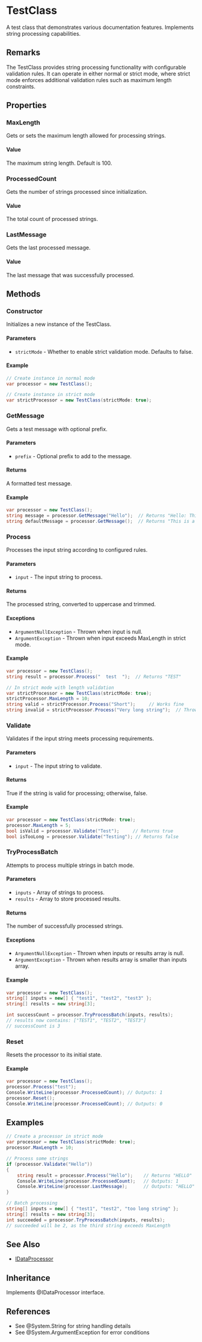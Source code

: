 # TestClass

A test class that demonstrates various documentation features. Implements string processing capabilities.

## Remarks
The TestClass provides string processing functionality with configurable validation rules. It can operate in either normal or strict mode, where strict mode enforces additional validation rules such as maximum length constraints.

## Properties

### MaxLength
Gets or sets the maximum length allowed for processing strings.

#### Value
The maximum string length. Default is 100.

### ProcessedCount
Gets the number of strings processed since initialization.

#### Value
The total count of processed strings.

### LastMessage
Gets the last processed message.

#### Value
The last message that was successfully processed.

## Methods

### Constructor
Initializes a new instance of the TestClass.

#### Parameters
- `strictMode` - Whether to enable strict validation mode. Defaults to false.

#### Example
```csharp
// Create instance in normal mode
var processor = new TestClass();

// Create instance in strict mode
var strictProcessor = new TestClass(strictMode: true);
```

### GetMessage
Gets a test message with optional prefix.

#### Parameters
- `prefix` - Optional prefix to add to the message.

#### Returns
A formatted test message.

#### Example
```csharp
var processor = new TestClass();
string message = processor.GetMessage("Hello");  // Returns "Hello: This is a test class"
string defaultMessage = processor.GetMessage();  // Returns "This is a test class"
```

### Process
Processes the input string according to configured rules.

#### Parameters
- `input` - The input string to process.

#### Returns
The processed string, converted to uppercase and trimmed.

#### Exceptions
- `ArgumentNullException` - Thrown when input is null.
- `ArgumentException` - Thrown when input exceeds MaxLength in strict mode.

#### Example
```csharp
var processor = new TestClass();
string result = processor.Process("  test  ");  // Returns "TEST"

// In strict mode with length validation
var strictProcessor = new TestClass(strictMode: true);
strictProcessor.MaxLength = 10;
string valid = strictProcessor.Process("Short");     // Works fine
string invalid = strictProcessor.Process("Very long string");  // Throws ArgumentException
```

### Validate
Validates if the input string meets processing requirements.

#### Parameters
- `input` - The input string to validate.

#### Returns
True if the string is valid for processing; otherwise, false.

#### Example
```csharp
var processor = new TestClass(strictMode: true);
processor.MaxLength = 5;
bool isValid = processor.Validate("Test");     // Returns true
bool isTooLong = processor.Validate("Testing"); // Returns false
```

### TryProcessBatch
Attempts to process multiple strings in batch mode.

#### Parameters
- `inputs` - Array of strings to process.
- `results` - Array to store processed results.

#### Returns
The number of successfully processed strings.

#### Exceptions
- `ArgumentNullException` - Thrown when inputs or results array is null.
- `ArgumentException` - Thrown when results array is smaller than inputs array.

#### Example
```csharp
var processor = new TestClass();
string[] inputs = new[] { "test1", "test2", "test3" };
string[] results = new string[3];

int successCount = processor.TryProcessBatch(inputs, results);
// results now contains: ["TEST1", "TEST2", "TEST3"]
// successCount is 3
```

### Reset
Resets the processor to its initial state.

#### Example
```csharp
var processor = new TestClass();
processor.Process("test");
Console.WriteLine(processor.ProcessedCount); // Outputs: 1
processor.Reset();
Console.WriteLine(processor.ProcessedCount); // Outputs: 0
```

## Examples
```csharp
// Create a processor in strict mode
var processor = new TestClass(strictMode: true);
processor.MaxLength = 10;

// Process some strings
if (processor.Validate("Hello"))
{
    string result = processor.Process("Hello");    // Returns "HELLO"
    Console.WriteLine(processor.ProcessedCount);   // Outputs: 1
    Console.WriteLine(processor.LastMessage);      // Outputs: "HELLO"
}

// Batch processing
string[] inputs = new[] { "test1", "test2", "too long string" };
string[] results = new string[3];
int succeeded = processor.TryProcessBatch(inputs, results);
// succeeded will be 2, as the third string exceeds MaxLength
```

## See Also
- [IDataProcessor<T>](IDataProcessor.md)

## Inheritance
Implements @IDataProcessor<string> interface.

## References
- See @System.String for string handling details
- See @System.ArgumentException for error conditions
